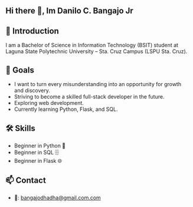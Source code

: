 ## Hi there 👋, Im Danilo C.  Bangajo Jr

## 🌟 Introduction  
I am a Bachelor of Science in Information Technology (BSIT) student at Laguna State Polytechnic University – Sta. Cruz Campus (LSPU Sta. Cruz).  


## 🎯 Goals  
- I want to turn every misunderstanding into an opportunity for growth and discovery.
- Striving to become a skilled full-stack developer in the future.
- Exploring web development.
- Currently learning Python, Flask, and SQL. 

## 🛠 Skills  
- Beginner in Python 🐍  
- Beginner in SQL 🗄️  
- Beginner in Flask 🌐

## 📫 Contact  
- 📧: bangajodhadha@gmail.com.com 


